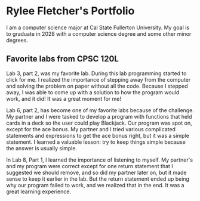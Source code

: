 
# Rylee Fletcher's Portfolio

I am a computer science major at Cal State Fullerton University. My goal is to graduate in 2028 with a computer science degree and some other minor degrees. 

## Favorite labs from CPSC 120L

Lab 3, part 2, was my favorite lab. During this lab programming started to click for me. I realized the importance of stepping away from the computer and solving the problem on paper without all the code. Because I stepped away, I was able to come up with a solution to how the program would work, and it did! It was a great moment for me! 

Lab 6, part 2, has become one of my favorite labs because of the challenge. My partner and I were tasked to develop a program with functions that held cards in a deck so the user could play Blackjack. Our program was spot on, except for the ace bonus. My partner and I tried various complicated statements and expressions to get the ace bonus right, but it was a simple statement. I learned a valuable lesson: try to keep things simple because the answer is usually simple.

In Lab 8, Part 1, I learned the importance of listening to myself. My partner's and my program were correct except for one return statement that I suggested we should remove, and so did my partner later on, but it made sense to keep it earlier in the lab. But the return statement ended up being why our program failed to work, and we realized that in the end. It was a great learning experience.

